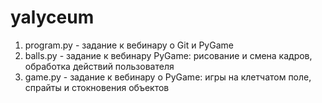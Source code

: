 # yalyceum
1. program.py - задание к вебинару о Git и PyGame
2. balls.py - задание к вебинару PyGame: рисование и смена кадров, обработка действий пользователя
3. game.py - задание к вебинару о PyGame: игры на клетчатом поле, спрайты и стокновения объектов
